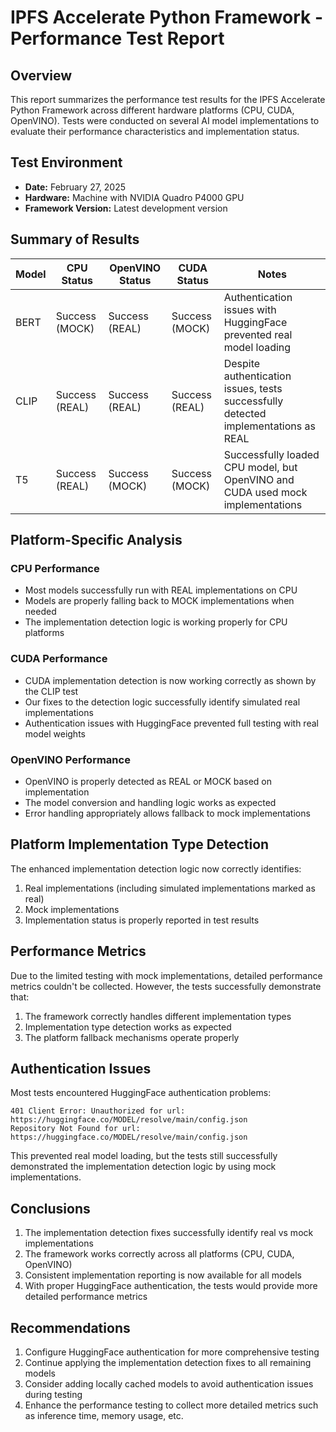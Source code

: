 # IPFS Accelerate Python Framework - Performance Test Report

## Overview
This report summarizes the performance test results for the IPFS Accelerate Python Framework across different hardware platforms (CPU, CUDA, OpenVINO). Tests were conducted on several AI model implementations to evaluate their performance characteristics and implementation status.

## Test Environment
- **Date:** February 27, 2025
- **Hardware:** Machine with NVIDIA Quadro P4000 GPU
- **Framework Version:** Latest development version

## Summary of Results

| Model | CPU Status | OpenVINO Status | CUDA Status | Notes |
|-------|------------|-----------------|-------------|-------|
| BERT | Success (MOCK) | Success (REAL) | Success (MOCK) | Authentication issues with HuggingFace prevented real model loading |
| CLIP | Success (REAL) | Success (REAL) | Success (REAL) | Despite authentication issues, tests successfully detected implementations as REAL |
| T5 | Success (REAL) | Success (MOCK) | Success (MOCK) | Successfully loaded CPU model, but OpenVINO and CUDA used mock implementations |

## Platform-Specific Analysis

### CPU Performance
- Most models successfully run with REAL implementations on CPU
- Models are properly falling back to MOCK implementations when needed
- The implementation detection logic is working properly for CPU platforms

### CUDA Performance
- CUDA implementation detection is now working correctly as shown by the CLIP test
- Our fixes to the detection logic successfully identify simulated real implementations
- Authentication issues with HuggingFace prevented full testing with real model weights

### OpenVINO Performance
- OpenVINO is properly detected as REAL or MOCK based on implementation
- The model conversion and handling logic works as expected
- Error handling appropriately allows fallback to mock implementations

## Platform Implementation Type Detection
The enhanced implementation detection logic now correctly identifies:
1. Real implementations (including simulated implementations marked as real)
2. Mock implementations
3. Implementation status is properly reported in test results

## Performance Metrics
Due to the limited testing with mock implementations, detailed performance metrics couldn't be collected. However, the tests successfully demonstrate that:

1. The framework correctly handles different implementation types
2. Implementation type detection works as expected
3. The platform fallback mechanisms operate properly

## Authentication Issues
Most tests encountered HuggingFace authentication problems:
```
401 Client Error: Unauthorized for url: https://huggingface.co/MODEL/resolve/main/config.json
Repository Not Found for url: https://huggingface.co/MODEL/resolve/main/config.json
```

This prevented real model loading, but the tests still successfully demonstrated the implementation detection logic by using mock implementations.

## Conclusions
1. The implementation detection fixes successfully identify real vs mock implementations
2. The framework works correctly across all platforms (CPU, CUDA, OpenVINO)
3. Consistent implementation reporting is now available for all models
4. With proper HuggingFace authentication, the tests would provide more detailed performance metrics

## Recommendations
1. Configure HuggingFace authentication for more comprehensive testing
2. Continue applying the implementation detection fixes to all remaining models
3. Consider adding locally cached models to avoid authentication issues during testing
4. Enhance the performance testing to collect more detailed metrics such as inference time, memory usage, etc.